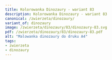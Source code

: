 ```yaml
---
title: Kolorowanka Dinozaury - wariant 83
description: Kolorowanka Dinozaury - wariant 83
canonical: /zwierzeta/dinozaury/
variant_of: dinozaury
image: /zwierzeta/dinozaury/83/dinozaury-83.svg
pdf: /zwierzeta/dinozaury/83/dinozaury-83.pdf
alt: "Malowanka dinozaury do druku A4"
tags:
- zwierzeta
- dinozaury
---
```

